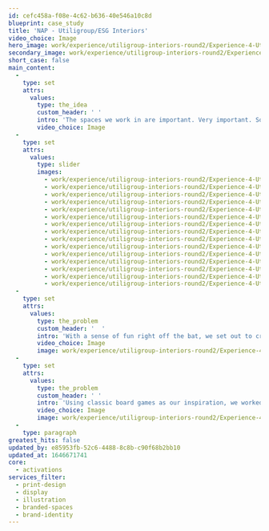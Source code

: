```yaml
---
id: cefc458a-f08e-4c62-b636-40e546a10c8d
blueprint: case_study
title: 'NAP - Utiligroup/ESG Interiors'
video_choice: Image
hero_image: work/experience/utiligroup-interiors-round2/Experience-4-Utiligroup-Interiors-Full-Image-2732-1536.jpg
secondary_image: work/experience/utiligroup-interiors-round2/Experience-4-Utiligroup-Interiors-Large-4.jpg
short_case: false
main_content:
  -
    type: set
    attrs:
      values:
        type: the_idea
        custom_header: ' '
        intro: 'The spaces we work in are important. Very important. So when Utiligroup (now ESG Global) got in touch with us to give their office spaces a creative twist, we were more than happy to help. '
        video_choice: Image
  -
    type: set
    attrs:
      values:
        type: slider
        images:
          - work/experience/utiligroup-interiors-round2/Experience-4-Utiligroup-Interiors-Large.jpg
          - work/experience/utiligroup-interiors-round2/Experience-4-Utiligroup-Interiors-Large-9.jpg
          - work/experience/utiligroup-interiors-round2/Experience-4-Utiligroup-Interiors-Large-8.jpg
          - work/experience/utiligroup-interiors-round2/Experience-4-Utiligroup-Interiors-Large-6.jpg
          - work/experience/utiligroup-interiors-round2/Experience-4-Utiligroup-Interiors-Large-5.jpg
          - work/experience/utiligroup-interiors-round2/Experience-4-Utiligroup-Interiors-Large-3.jpg
          - work/experience/utiligroup-interiors-round2/Experience-4-Utiligroup-Interiors-Large-2.jpg
          - work/experience/utiligroup-interiors-round2/Experience-4-Utiligroup-Interiors-Large-19.jpg
          - work/experience/utiligroup-interiors-round2/Experience-4-Utiligroup-Interiors-Large-18.jpg
          - work/experience/utiligroup-interiors-round2/Experience-4-Utiligroup-Interiors-Large-17.jpg
          - work/experience/utiligroup-interiors-round2/Experience-4-Utiligroup-Interiors-Large-16.jpg
          - work/experience/utiligroup-interiors-round2/Experience-4-Utiligroup-Interiors-Large-14.jpg
          - work/experience/utiligroup-interiors-round2/Experience-4-Utiligroup-Interiors-Large-12.jpg
          - work/experience/utiligroup-interiors-round2/Experience-4-Utiligroup-Interiors-Large-13.jpg
          - work/experience/utiligroup-interiors-round2/Experience-4-Utiligroup-Interiors-Large-11.jpg
  -
    type: set
    attrs:
      values:
        type: the_problem
        custom_header: '  '
        intro: 'With a sense of fun right off the bat, we set out to create a concept that would both inspire employees and wow clients. '
        video_choice: Image
        image: work/experience/utiligroup-interiors-round2/Experience-4-Utiligroup-Interiors-Large-10.jpg
  -
    type: set
    attrs:
      values:
        type: the_problem
        custom_header: ' '
        intro: 'Using classic board games as our inspiration, we worked collaboratively with the guys at Utiligroup to design and fit themed meeting spaces throughout their facility, adding playful wall wraps, props and glass graphics to make every meeting room a discussion point in themselves.'
        video_choice: Image
        image: work/experience/utiligroup-interiors-round2/Experience-4-Utiligroup-Interiors-Large-7.jpg
  -
    type: paragraph
greatest_hits: false
updated_by: e85953fb-52c6-4488-8c8b-c90f68b2bb10
updated_at: 1646671741
core:
  - activations
services_filter:
  - print-design
  - display
  - illustration
  - branded-spaces
  - brand-identity
---
```

